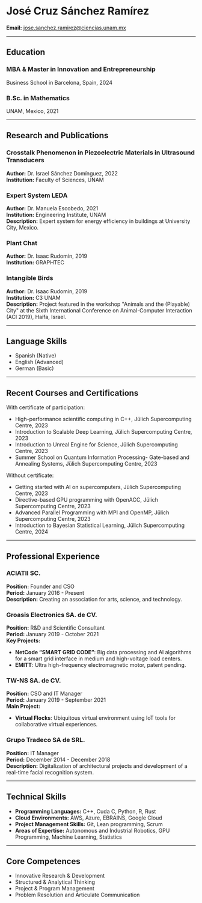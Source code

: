# José Cruz Sánchez Ramírez

**Email:** jose.sanchez.ramirez@ciencias.unam.mx  

---

## Education

### MBA & Master in Innovation and Entrepreneurship  
Business School in Barcelona, Spain, 2024  

### B.Sc. in Mathematics  
UNAM, Mexico, 2021  

---

## Research and Publications

### Crosstalk Phenomenon in Piezoelectric Materials in Ultrasound Transducers  
**Author:** Dr. Israel Sánchez Domínguez, 2022  
**Institution:** Faculty of Sciences, UNAM  

### Expert System LEDA  
**Author:** Dr. Manuela Escobedo, 2021  
**Institution:** Engineering Institute, UNAM  
**Description:** Expert system for energy efficiency in buildings at University City, Mexico.  

### Plant Chat  
**Author:** Dr. Isaac Rudomín, 2019  
**Institution:** GRAPHTEC  

### Intangible Birds  
**Author:** Dr. Isaac Rudomín, 2019  
**Institution:** C3 UNAM  
**Description:** Project featured in the workshop "Animals and the (Playable) City" at the Sixth International Conference on Animal-Computer Interaction (ACI 2019), Haifa, Israel.  

---

## Language Skills

- Spanish (Native)
- English (Advanced)
- German (Basic)

---

## Recent Courses and Certifications

With certificate of participation:

- High-performance scientific computing in C++, Jülich Supercomputing Centre, 2023
- Introduction to Scalable Deep Learning, Jülich Supercomputing Centre, 2023
- Introduction to Unreal Engine for Science, Jülich Supercomputing Centre, 2023
- Summer School on Quantum Information Processing- Gate-based and Annealing Systems, Jülich Supercomputing Centre, 2023

Without certificate:

- Getting started with AI on supercomputers, Jülich Supercomputing Centre, 2023
- Directive-based GPU programming with OpenACC, Jülich Supercomputing Centre, 2023
- Advanced Parallel Programming with MPI and OpenMP, Jülich Supercomputing Centre, 2023
- Introduction to Bayesian Statistical Learning, Jülich Supercomputing Centre, 2024

---

## Professional Experience

### ACIATII SC.  
**Position:** Founder and CSO  
**Period:** January 2016 - Present  
**Description:** Creating an association for arts, science, and technology.  

### Groasis Electronics SA. de CV.  
**Position:** R&D and Scientific Consultant  
**Period:** January 2019 - October 2021  
**Key Projects:**  
- **NetCode “SMART GRID CODE”**: Big data processing and AI algorithms for a smart grid interface in medium and high-voltage load centers.  
- **EMITT**: Ultra high-frequency electromagnetic motor, patent pending.  

### TW-NS SA. de CV.  
**Position:** CSO and IT Manager  
**Period:** January 2019 - September 2021  
**Main Project:**  
- **Virtual Flocks**: Ubiquitous virtual environment using IoT tools for collaborative virtual experiences.

### Grupo Tradeco SA de SRL.  
**Position:** IT Manager  
**Period:** December 2014 - December 2018  
**Description:** Digitalization of architectural projects and development of a real-time facial recognition system.  

---

## Technical Skills

- **Programming Languages:** C++, Cuda C, Python, R, Rust
- **Cloud Environments:** AWS, Azure, EBRAINS, Google Cloud
- **Project Management Skills:** Git, Lean programming, Scrum
- **Areas of Expertise:** Autonomous and Industrial Robotics, GPU Programming, Machine Learning, Statistics

---

## Core Competences

- Innovative Research & Development
- Structured & Analytical Thinking
- Project & Program Management
- Problem Resolution and Articulate Communication
